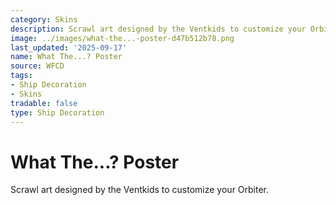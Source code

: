 ```yaml
---
category: Skins
description: Scrawl art designed by the Ventkids to customize your Orbiter.
image: ../images/what-the...-poster-d47b512b78.png
last_updated: '2025-09-17'
name: What The...? Poster
source: WFCD
tags:
- Ship Decoration
- Skins
tradable: false
type: Ship Decoration
---
```


# What The...? Poster

Scrawl art designed by the Ventkids to customize your Orbiter.

